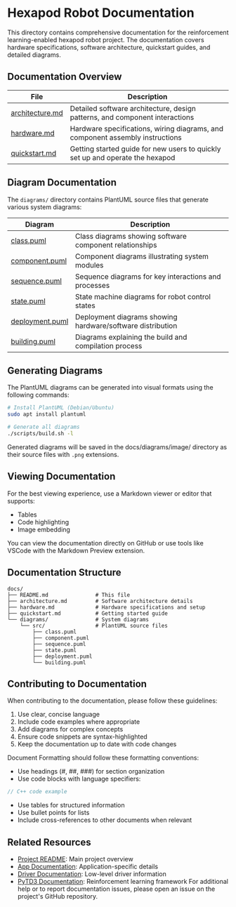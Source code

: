 # Hexapod Robot Documentation

This directory contains comprehensive documentation for the reinforcement learning-enabled hexapod robot project. The documentation covers hardware specifications, software architecture, quickstart guides, and detailed diagrams.

## Documentation Overview

| File                               | Description                                                                   |
|------------------------------------|-------------------------------------------------------------------------------|
| [architecture.md](architecture.md) | Detailed software architecture, design patterns, and component interactions   |
| [hardware.md](hardware.md)         | Hardware specifications, wiring diagrams, and component assembly instructions |
| [quickstart.md](quickstart.md)     | Getting started guide for new users to quickly set up and operate the hexapod |

## Diagram Documentation

The `diagrams/` directory contains PlantUML source files that generate various system diagrams:

| Diagram | Description |
|---------|-------------|
| [class.puml](diagrams/src/class.puml) | Class diagrams showing software component relationships |
| [component.puml](diagrams/src/component.puml) | Component diagrams illustrating system modules |
| [sequence.puml](diagrams/src/sequence.puml) | Sequence diagrams for key interactions and processes |
| [state.puml](diagrams/src/state.puml) | State machine diagrams for robot control states |
| [deployment.puml](diagrams/src/deployment.puml) | Deployment diagrams showing hardware/software distribution |
| [building.puml](diagrams/src/building.puml) | Diagrams explaining the build and compilation process |

## Generating Diagrams

The PlantUML diagrams can be generated into visual formats using the following commands:

```bash
# Install PlantUML (Debian/Ubuntu)
sudo apt install plantuml

# Generate all diagrams
./scripts/build.sh -l
```

Generated diagrams will be saved in the docs/diagrams/image/ directory as their source files with `.png` extensions.

## Viewing Documentation

For the best viewing experience, use a Markdown viewer or editor that supports:

- Tables
- Code highlighting
- Image embedding

You can view the documentation directly on GitHub or use tools like VSCode with the Markdown Preview extension.

## Documentation Structure

```
docs/
├── README.md               # This file
├── architecture.md         # Software architecture details
├── hardware.md             # Hardware specifications and setup
├── quickstart.md           # Getting started guide
└── diagrams/               # System diagrams
    └── src/                # PlantUML source files
        ├── class.puml
        ├── component.puml
        ├── sequence.puml
        ├── state.puml
        ├── deployment.puml
        └── building.puml
```

## Contributing to Documentation
When contributing to the documentation, please follow these guidelines:
1. Use clear, concise language
2. Include code examples where appropriate
3. Add diagrams for complex concepts
4. Ensure code snippets are syntax-highlighted
5. Keep the documentation up to date with code changes

Document Formatting should follow these formatting conventions:
- Use headings (#, ##, ###) for section organization
- Use code blocks with language specifiers:
```cpp
// C++ code example
```
- Use tables for structured information
- Use bullet points for lists
- Include cross-references to other documents when relevant

## Related Resources
- [Project README](README.md): Main project overview
- [App Documentation](../app/README.md): Application-specific details
- [Driver Documentation](../driver/README.md): Low-level driver information
- [PyTD3 Documentation](../pytd3/README.md): Reinforcement learning framework
For additional help or to report documentation issues, please open an issue on the project's GitHub repository.